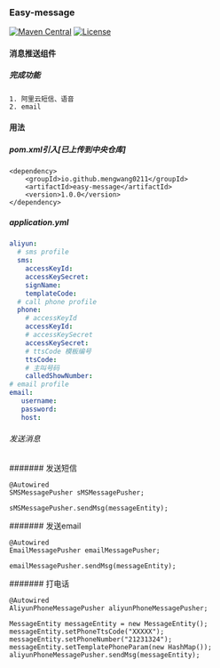 ### Easy-message 

[![Maven Central](https://maven-badges.herokuapp.com/maven-central/io.github.mengwang0211/easy-message/badge.svg)](https://maven-badges.herokuapp.com/maven-central/io.github.mengwang0211/easy-message/)
[![License](https://img.shields.io/badge/license-Apache%202-4EB1BA.svg)](https://www.apache.org/licenses/LICENSE-2.0.html)

#### 消息推送组件

##### 完成功能

    1. 阿里云短信、语音
    2. email

#### 用法

##### pom.xml引入[已上传到中央仓库]

    <dependency>
        <groupId>io.github.mengwang0211</groupId>
        <artifactId>easy-message</artifactId>
        <version>1.0.0</version>
    </dependency>    
    
    
##### application.yml

```yaml
aliyun:
  # sms profile
  sms:
    accessKeyId:
    accessKeySecret:
    signName:
    templateCode:
  # call phone profile
  phone:
    # accessKeyId
    accessKeyId:
    # accessKeySecret
    accessKeySecret:
    # ttsCode 模板编号
    ttsCode:
    # 主叫号码
    calledShowNumber:
# email profile
email:
   username:
   password:
   host:  


```     
                
###### 发送消息

####### 发送短信

    
    @Autowired
    SMSMessagePusher sMSMessagePusher;
    
    sMSMessagePusher.sendMsg(messageEntity);
    

####### 发送email

    @Autowired
    EmailMessagePusher emailMessagePusher;
    
    emailMessagePusher.sendMsg(messageEntity);
    

####### 打电话

    @Autowired
    AliyunPhoneMessagePusher aliyunPhoneMessagePusher;
    
    MessageEntity messageEntity = new MessageEntity();
    messageEntity.setPhoneTtsCode("XXXXX");
    messageEntity.setPhoneNumber("21231324");
    messageEntity.setTemplatePhoneParam(new HashMap());
    aliyunPhoneMessagePusher.sendMsg(messageEntity); 

    
                

        
